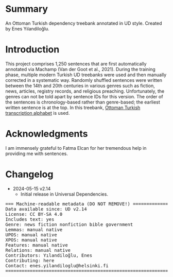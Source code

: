# Summary

An Ottoman Turkish dependency treebank annotated in UD style. Created by Enes Yılandiloğlu.


# Introduction

This project comprises 1,250 sentences that are first automatically annotated via Machamp (Van der Goot et al., 2021). During the training phase, multiple modern Turkish UD treebanks were used and then manually corrected in a systematic way. Randomly shuffled sentences were written between the 14th and 20th centuries in various genres
such as fiction, news, articles, registry records, and religious preaching. Unfortunately, the genres can not be told apart by sentence IDs for this version. The order of the sentences is chronology-based rather than genre-based; the earliest written sentence is at the top.
In this treebank, [Ottoman Turkish transcription alphabet](https://en.wikipedia.org/wiki/Ottoman_Turkish_alphabet) is used.


# Acknowledgments

I am immensely grateful to Fatma Elcan for her tremendous help in providing me with sentences.


# Changelog

* 2024-05-15 v2.14
  * Initial release in Universal Dependencies.


<pre>
=== Machine-readable metadata (DO NOT REMOVE!) ================================
Data available since: UD v2.14
License: CC BY-SA 4.0
Includes text: yes
Genre: news fiction nonfiction bible government
Lemmas: manual native
UPOS: manual native
XPOS: manual native
Features: manual native
Relations: manual native
Contributors: Yılandiloğlu, Enes
Contributing: here
Contact: enes.yilandiloglu@helsinki.fi
===============================================================================
</pre>
